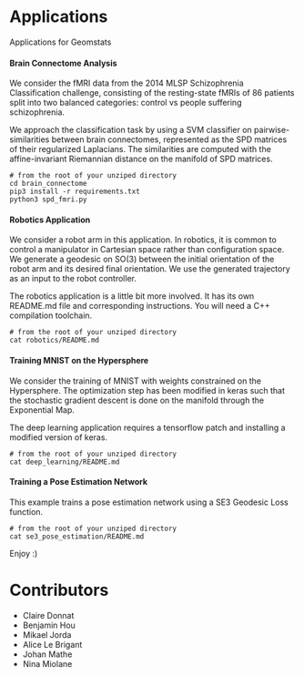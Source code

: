 # Applications
Applications for Geomstats

#### Brain Connectome Analysis

We consider the fMRI data from the 2014 MLSP Schizophrenia Classification challenge, consisting
of the resting-state fMRIs of 86 patients split into two balanced categories: control vs people suffering
schizophrenia.

We approach the classification task by using a SVM classifier on pairwise-similarities between brain connectomes,
represented as the SPD matrices of their regularized Laplacians. The similarities are computed with the affine-invariant
Riemannian distance on the manifold of SPD matrices.

```
# from the root of your unziped directory
cd brain_connectome
pip3 install -r requirements.txt
python3 spd_fmri.py
```

#### Robotics Application

We consider a robot arm in this application. In robotics, it is common to control a manipulator in Cartesian space rather
than configuration space. We generate a geodesic on SO(3) between the initial orientation of the robot arm and its
desired final orientation. We use the generated trajectory as an input to the robot controller.

The robotics application is a little bit more involved. It has its own README.md file and corresponding instructions. You will
need a C++ compilation toolchain.

```
# from the root of your unziped directory
cat robotics/README.md
```

#### Training MNIST on the Hypersphere

We consider the training of MNIST with weights constrained on the Hypersphere. The optimization step has been modified in keras
such that the stochastic gradient descent is done on the manifold through the Exponential Map.

The deep learning application requires a tensorflow patch and installing a modified version of keras.
```
# from the root of your unziped directory
cat deep_learning/README.md
```

#### Training a Pose Estimation Network

This example trains a pose estimation network using a SE3 Geodesic Loss function.

```
# from the root of your unziped directory
cat se3_pose_estimation/README.md
```

Enjoy :)

# Contributors

* Claire Donnat
* Benjamin Hou
* Mikael Jorda
* Alice Le Brigant
* Johan Mathe
* Nina Miolane
